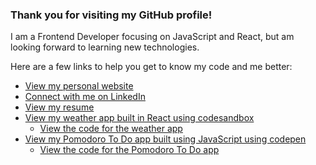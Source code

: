 ### Thank you for visiting my GitHub profile!

I am a Frontend Developer focusing on JavaScript and React, but am looking forward to learning new technologies.

Here are a few links to help you get to know my code and me better:
* [View my personal website](https://www.elizabethwfranklin.com)
* [Connect with me on LinkedIn](https://www.linkedin.com/in/elizabethwfranklin/)
* [View my resume](https://www.elizabethwfranklin.com/generic)
* [View my weather app built in React using codesandbox](https://b8qgr.csb.app/)
  * [View the code for the weather app](https://codesandbox.io/s/weather-app-for-dp-refactored-b8qgr)
* [View my Pomodoro To Do app built using JavaScript using codepen](https://codepen.io/redliz5808/full/WNoRvaX)
  * [View the code for the Pomodoro To Do app](https://codepen.io/redliz5808/pen/WNoRvaX) 

<!--
**redliz5808/redliz5808** is a ✨ _special_ ✨ repository because its `README.md` (this file) appears on your GitHub profile.

Here are some ideas to get you started:

- 🔭 I’m currently working on ...
- 🌱 I’m currently learning ...
- 👯 I’m looking to collaborate on ...
- 🤔 I’m looking for help with ...
- 💬 Ask me about ...
- 📫 How to reach me: ...
- 😄 Pronouns: ...
- ⚡ Fun fact: ...
-->
